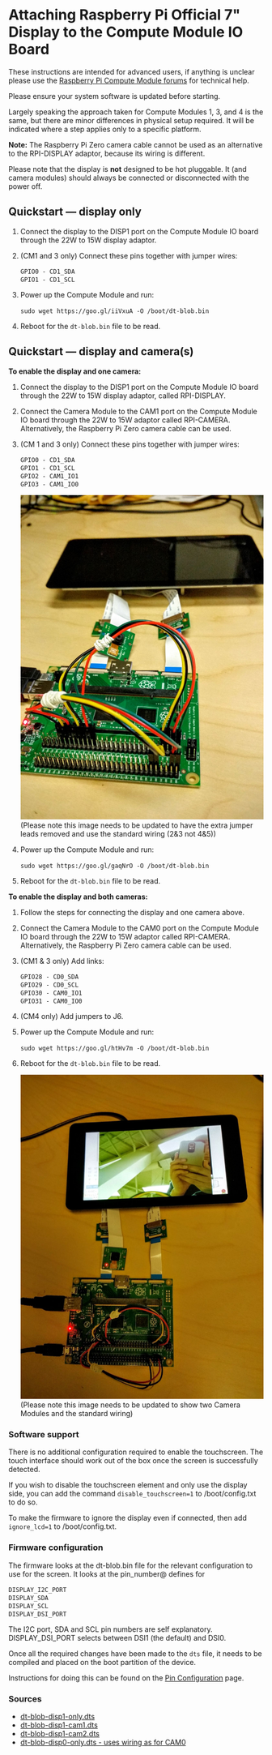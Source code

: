 # Attaching Raspberry Pi Official 7" Display to the Compute Module IO Board

These instructions are intended for advanced users, if anything is unclear please use the [Raspberry Pi Compute Module forums](https://www.raspberrypi.org/forums/viewforum.php?f=98) for technical help.

Please ensure your system software is updated before starting.

Largely speaking the approach taken for Compute Modules 1, 3, and 4 is the same, but there are minor differences in physical setup required. It will be indicated where a step applies only to a specific platform.

**Note:** The Raspberry Pi Zero camera cable cannot be used as an alternative to the RPI-DISPLAY adaptor, because its wiring is different. 

Please note that the display is **not** designed to be hot pluggable. It (and camera modules) should always be connected or disconnected with the power off.

## Quickstart — display only

1. Connect the display to the DISP1 port on the Compute Module IO board through the 22W to 15W display adaptor.
1. (CM1 and 3 only) Connect these pins together with jumper wires:

	```
	GPIO0 - CD1_SDA
	GPIO1 - CD1_SCL
	```

1. Power up the Compute Module and run:

	```sudo wget https://goo.gl/iiVxuA -O /boot/dt-blob.bin```

1. Reboot for the `dt-blob.bin` file to be read.

## Quickstart — display and camera(s)

**To enable the display and one camera:**

1. Connect the display to the DISP1 port on the Compute Module IO board through the 22W to 15W display adaptor, called RPI-DISPLAY.
1. Connect the Camera Module to the CAM1 port on the Compute Module IO board through the 22W to 15W adaptor called RPI-CAMERA. Alternatively, the Raspberry Pi Zero camera cable can be used.
1. (CM 1 and 3 only) Connect these pins together with jumper wires:

	```
	GPIO0 - CD1_SDA
	GPIO1 - CD1_SCL
	GPIO2 - CAM1_IO1
	GPIO3 - CAM1_IO0
	```
	![GPIO connection for a single display and Camera Modules](images/CMIO-Cam-Disp-GPIO.jpg)
	(Please note this image needs to be updated to have the extra jumper leads removed and use the standard wiring (2&3 not 4&5))

1. Power up the Compute Module and run:

	```sudo wget https://goo.gl/gaqNrO -O /boot/dt-blob.bin```

1. Reboot for the `dt-blob.bin` file to be read.


**To enable the display and both cameras:**

1. Follow the steps for connecting the display and one camera above.
1. Connect the Camera Module to the CAM0 port on the Compute Module IO board through the 22W to 15W adaptor called RPI-CAMERA. Alternatively, the Raspberry Pi Zero camera cable can be used.
1. (CM1 & 3 only) Add links:

	```
	GPIO28 - CD0_SDA
	GPIO29 - CD0_SCL
	GPIO30 - CAM0_IO1
	GPIO31 - CAM0_IO0
	```

1. (CM4 only) Add jumpers to J6.

1. Power up the Compute Module and run:

	```sudo wget https://goo.gl/htHv7m -O /boot/dt-blob.bin```

1. Reboot for the `dt-blob.bin` file to be read.

	![Camera Preview on the 7 inch display](images/CMIO-Cam-Disp-Example.jpg)
	(Please note this image needs to be updated to show two Camera Modules and the standard wiring)

### Software support

There is no additional configuration required to enable the touchscreen. The touch interface should work out of the box once the screen is successfully detected.

If you wish to disable the touchscreen element and only use the display side, you can add the command ```disable_touchscreen=1``` to /boot/config.txt to do so.

To make the firmware to ignore the display even if connected, then add ```ignore_lcd=1``` to /boot/config.txt.

### Firmware configuration

The firmware looks at the dt-blob.bin file for the relevant configuration to use
for the screen. It looks at the pin_number@ defines for
```
DISPLAY_I2C_PORT
DISPLAY_SDA
DISPLAY_SCL
DISPLAY_DSI_PORT
```
The I2C port, SDA and SCL pin numbers are self explanatory. DISPLAY_DSI_PORT
selects between DSI1 (the default) and DSI0.

Once all the required changes have been made to the ```dts``` file, it needs to be compiled and placed on the boot partition of the device.

Instructions for doing this can be found on the [Pin Configuration](../../configuration/pin-configuration.md) page.

### Sources
- [dt-blob-disp1-only.dts](dt-blob-disp1-only.dts)
- [dt-blob-disp1-cam1.dts](dt-blob-disp1-cam1.dts)
- [dt-blob-disp1-cam2.dts](dt-blob-disp1-cam2.dts)
- [dt-blob-disp0-only.dts - uses wiring as for CAM0](dt-blob-disp0-only.dts)
